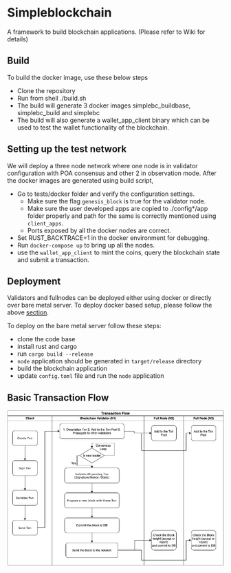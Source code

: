 # Simpleblockchain
A framework to build blockchain applications.
(Please refer to Wiki for details)

## Build
To build the docker image, use these below steps
  * Clone the repository
  * Run from shell ./build.sh
  * The build will generate 3 docker images simplebc_buildbase, simplebc_build and simplebc
  * The build will also generate a wallet_app_client binary which can be used to test the wallet functionality of the blockchain.

## Setting up the test network
We will deploy a three node network where one node is in validator configuration with POA consensus and other 2 in observation mode. 
After the docker images are generated using build script,
  * Go to tests/docker folder and verify the configuration settings. 
    - Make sure the flag `genesis_block` is true for the validator node.
    - Make sure the user developed apps are copied to ./config*/app folder properly and path for the same is correctly mentioned using `client_apps`.
    - Ports exposed by all the docker nodes are correct.
  * Set RUST_BACKTRACE=1 in the docker environment for debugging.
  * Run `docker-compose up` to bring up all the nodes.
  * use the `wallet_app_client` to mint the coins, query the blockchain state and submit a transaction.
  
## Deployment
Validators and fullnodes can be deployed either using docker or directly over bare metal server. To deploy docker based setup, please follow the above [section](#setting-up-the-test-network).

To deploy on the bare metal server follow these steps:

  * clone the code base
  * install rust and cargo
  * run `cargo build --release`
  * `node` application should be generated in `target/release` directory
  * build the blockchain application
  * update `config.toml` file and run the `node` application

## Basic Transaction Flow

![Alt text](./misc/BlockchainTxnFlowDiagram.jpg?raw=true "Transaction Flow in a blockchain")

